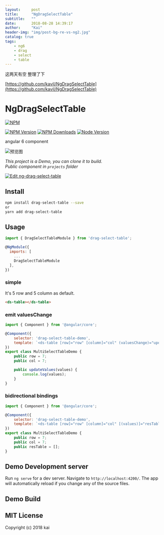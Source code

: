 ```yaml
---
layout:     post
title:      "NgDragSelectTable"
subtitle:   ""
date:       2018-08-28 14:39:17
author:     "Kai"
header-img: "img/post-bg-re-vs-ng2.jpg"
catalog: true
tags:
    - ng6
    - drag 
    - select
    - table
---
```


这两天有空 整理了下

[https://github.com/kavil/NgDragSelectTable](https://github.com/kavil/NgDragSelectTable)

# NgDragSelectTable
[![NPM](https://nodei.co/npm/drag-select-table.png?downloads=true&downloadRank=true&stars=true)](https://nodei.co/npm/drag-select-table)

[![NPM Version][npm-image]][npm-url]
[![NPM Downloads][downloads-image]][downloads-url]
[![Node Version][node-image]][node-url]


[npm-image]: https://img.shields.io/npm/v/drag-select-table.svg?style=flat-square
[npm-url]: https://npmjs.org/package/drag-select-table

[downloads-image]: https://img.shields.io/npm/dm/drag-select-table.svg?style=flat-square
[downloads-url]: https://npmjs.org/package/drag-select-table

[node-image]: https://img.shields.io/node/v/phantom.svg?style=flat-square
[node-url]: https://nodejs.org/en/download/


angular 6 component

![预览图](./dragtable.gif)

*This project is a Demo, you can clone it to build.*<br>
*Public component in `projects` folder*<br>

[![Edit ng-drag-select-table](https://codesandbox.io/static/img/play-codesandbox.svg)](https://codesandbox.io/s/github/kavil/NgDragSelectTable/tree/master/)

## Install

```bash
npm install drag-select-table --save
or
yarn add drag-select-table
```

## Usage

```js
import { DragSelectTableModule } from 'drag-select-table';

@NgModule({
  imports: [
    ...
    DragSelectTableModule
  ],
})
```

### simple
It's 5 row and 5 column as default.
```html
<ds-table></ds-table>
```

### emit valuesChange

```js
import { Component } from '@angular/core';

@Component({
    selector: 'drag-select-table-demo',
    template: `<ds-table [row]="row" [column]="col" (valuesChange)="updateValues($event)"></ds-table>`
})
export class MultiSelectTableDemo {
    public row = 7;
    public col = 7;

    public updateValues(values) {
        console.log(values);
    }
}
```

### bidirectional bindings

```js
import { Component } from '@angular/core';

@Component({
    selector: 'drag-select-table-demo',
    template: `<ds-table [row]="row" [column]="col" [(values)]="resTable"></ds-table>`
})
export class MultiSelectTableDemo {
    public row = 7;
    public col = 7;
    public resTable = [];
}
```

## Demo Development server

Run `ng serve` for a dev server. Navigate to `http://localhost:4200/`. The app will automatically reload if you change any of the source files.

## Demo Build


## MIT License

Copyright (c) 2018 kai
